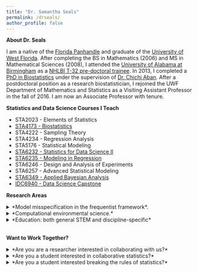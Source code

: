 ```yaml
---
title: "Dr. Samantha Seals"
permalink: /drseals/
author_profile: false
---
```


**About Dr. Seals**

I am a native of the [Florida Panhandle](https://en.wikipedia.org/wiki/Florida_panhandle) and graduate of the [University of West Florida](https://uwf.edu/hmcse/departments/mathematics-and-statistics/). After completing the BS in Mathematics (2006) and MS in Mathematical Sciences (2008), I attended the [University of Alabama at Birmingham](https://www.uab.edu/soph/home/biostatistics) as a [NHLBI T-32 pre-doctoral trainee](https://sites.uab.edu/bstepit32/). In 2013, I completed a [PhD in Biostatistics](https://digitalcommons.library.uab.edu/etd-collection/2936/) under the supervision of [Dr. Chichi Aban](https://scholars.uab.edu/1922-inmaculada-aban). After a postdoctoral position as a research biostatistician, I rejoined the UWF Department of Mathematics and Statistics as a Visiting Assistant Professor in the fall of 2016. I am now an Associate Professor with tenure.

**Statistics and Data Science Courses I Teach**

- STA2023 - Elements of Statistics
- [STA4173 - Biostatistics](https://samanthaseals.github.io/STA4173/)
- STA4222 - Sampling Theory
- STA4234 - Regression Analysis
- STA5176 - Statistical Modeling
- [STA6232 - Statistics for Data Science II](https://samanthaseals.github.io/STA6232/)
- [STA6235 - Modeling in Regression](https://samanthaseals.github.io/STA6235/)
- STA6246 - Design and Analysis of Experiments
- STA6257 - Advanced Statistical Modeling
- [STA6349 - Applied Bayesian Analysis](https://samanthaseals.github.io/STA6349/)
- [IDC6940 - Data Science Capstone](https://capstone4ds.github.io/)

**Research Areas**

<details>
<summary>*Model misspecification in the frequentist framework*.</summary> 
- How are our analysis results and overall message affected when we misspecify the design matrix, underlying distribution for the outcome, or the working covariance structure.
- How are analysis results and overall message affected when we break an assumption (or multiple assumptions) of the parametric model?
- This area generally involves performing simulation studies. We do this so that we know the true value of *&theta;*, the parameter of interest. We then explore the bias and mean square error to quantify the effects of model misspecification. We can also look at model fit indices to determine how choice of underlying distribution, working covariance structure, or design matrix will affect selection of the correct model.
</details>

<details>
<summary>*Computational environmental science.*</summary> 
- Please see the *[Computational Geomorphology & Modeling Lab](https://cgmlabuwf.github.io/)*.
- How can we use mathematics and statistics to answer questions about the natural environment around us? 
    - We are interested in modeling and predicting natural phenomena and changes within our local environment. 
- Because the University maintains an active research site on Pensacola Beach, we have natural opportunities for collaboration with the Department of Earth and Environmental Science.
</details>

<details>
<summary>*Education: both general STEM and discipline-specific*</summary> 
- What are the longitudinal effects of student-led interventions in gateway STEM courses?
- What instructional tools improve student outcomes in the statistics classroom? 
- How are student learning outcomes impacted when STEM courses naturally infuse statistics into the curriculum?
- When are significant learning gains made during statistics and data science graduate programs? 
    - Is there a difference in when learning gains are made between those in statistics, biostatistics, and data science programs?
</details> <br>

**Want to Work Together?**

<details>
<summary>*Are you are a researcher interested in collaborating with us?*</summary>

- As a result of my extensive biostatistics training and experience, I truly love collaborating with other researchers, especially students. Please note that our skills are not only applicable to "science" topics -- our skills are applicable to anywhere there's data!
- Please reach out if you think this may be a good fit! It is a wonderful experience to see how students begin connecting the dots, understanding their role as partners in scientific research.
- The main expectations within collaborations include a reasonable timeline for project deliverables and formal co-authorship for both the lab director and collaborating student on any resulting presentation or manuscript.
</details>

<details>
<summary>*Are you a student interested in collaborative statistics?*</summary>

- As a collaborative researcher and educator, I especially enjoy including students in collaborative projects. My goal is to model how to form and maintain respectful and productive collaborative relationships. 
- This side of the lab gives students a formal collaborative experience resulting in a non-statistics or data science-focused research product to showcase to potential employers. 
- The main expectations of collaborative students are a willingness to collaborate outside of your field, learn necessary statistical and/or science concepts, and a willingness to learn and improve your R programming skills.

</details> 

<details>
<summary>*Are you a student interested breaking the rules of statistics?*</summary>

- As a curious mathematician and statistician, I have a lot of "what happens to analysis results when this assumption is broken?" questions ready for students to answer via Proseminar or Capstone. 
    - If you think about it - you probably do too! Let's consider OLS regression. We know that OLS assumes that the residuals are normally distributed with mean 0 and some constant standard deviation. 
        - What happens if the residuals have a Poisson distribution? A uniform distribution? 
        - What happens if the standard deviation is not constant? How does this change depending on the level of heterogeneity?
        - How do the observed relationships above change as our sample size increases? (i.e., what are the asymptotic properties?)
- The main expectations of simulation-based students are a willingness to learn necessary mathematical and/or statistical  concepts, a willingness to learn and improve their R programming skills, and to have an inherent understanding that research-related things will go very wrong more than once.

</details>
<br><br><br><br>










